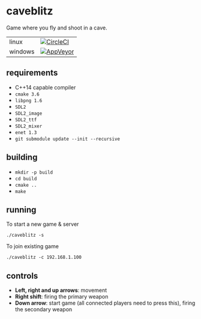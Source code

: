 # caveblitz

Game where you fly and shoot in a cave.

|   |   |
| - | - |
| linux | [![CircleCI](https://circleci.com/gh/minttu/caveblitz/tree/master.svg?style=svg&circle-token=7eed1db17b9da6e44a085a2de652d81d9d41d50e)](https://circleci.com/gh/minttu/caveblitz/tree/master) |
| windows | [![AppVeyor](https://ci.appveyor.com/api/projects/status/yuahv4fvadkpnh17/branch/master?svg=true)](https://ci.appveyor.com/project/minttu/caveblitz/branch/master)

## requirements

* C++14 capable compiler
* `cmake 3.6`
* `libpng 1.6`
* `SDL2`
* `SDL2_image`
* `SDL2_ttf`
* `SDL2_mixer`
* `enet 1.3`
* `git submodule update --init --recursive`

## building

* `mkdir -p build`
* `cd build`
* `cmake ..`
* `make`

## running

To start a new game & server

    ./caveblitz -s

To join existing game

    ./caveblitz -c 192.168.1.100

## controls

* **Left, right and up arrows**: movement
* **Right shift**: firing the primary weapon
* **Down arrow**: start game (all connected players need to press this), firing the secondary weapon
